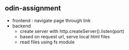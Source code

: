 ## odin-assignment

- frontend : navigate page through link
- backend
  - create server with http.createServer().listen(port)
  - based on request url, serve local html files
  - read files using fs module